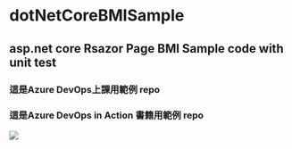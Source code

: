 # dotNetCoreBMISample

## asp.net core  Rsazor Page BMI Sample code with unit test

### 這是Azure DevOps上課用範例 repo
### 這是Azure DevOps in Action 書籍用範例 repo

<img src='https://i.imgur.com/stw1vPF.png' />
